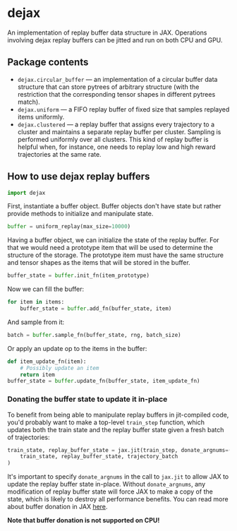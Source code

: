 # dejax
An implementation of replay buffer data structure in JAX. Operations involving dejax replay buffers can be jitted and run on both CPU and GPU.

## Package contents
* `dejax.circular_buffer` — an implementation of a circular buffer data structure that can store pytrees of arbitrary structure (with the restriction that the corresponding tensor shapes in different pytrees match).
* `dejax.uniform` — a FIFO replay buffer of fixed size that samples replayed items uniformly.
* `dejax.clustered` — a replay buffer that assigns every trajectory to a cluster and maintains a separate replay buffer per cluster. Sampling is performed uniformly over all clusters. This kind of replay buffer is helpful when, for instance, one needs to replay low and high reward trajectories at the same rate.

## How to use dejax replay buffers

```python
import dejax
```

First, instantiate a buffer object. Buffer objects don't have state but rather provide methods to initialize and manipulate state.

```python
buffer = uniform_replay(max_size=10000)
```

Having a buffer object, we can initialize the state of the replay buffer. For that we would need a prototype item that will be used to determine the structure of the storage. The prototype item must have the same structure and tensor shapes as the items that will be stored in the buffer.

```python
buffer_state = buffer.init_fn(item_prototype)
```

Now we can fill the buffer:
```python
for item in items:
    buffer_state = buffer.add_fn(buffer_state, item)
```

And sample from it:
```python
batch = buffer.sample_fn(buffer_state, rng, batch_size)
```

Or apply an update op to the items in the buffer:
```python
def item_update_fn(item):
    # Possibly update an item
    return item
buffer_state = buffer.update_fn(buffer_state, item_update_fn)
```

### Donating the buffer state to update it in-place
To benefit from being able to manipulate replay buffers in jit-compiled code, you'd probably want to make a top-level `train_step` function, which updates both the train state and the replay buffer state given a fresh batch of trajectories:
```python
train_state, replay_buffer_state = jax.jit(train_step, donate_argnums=(1,))(
    train_state, replay_buffer_state, trajectory_batch
)
```
It's important to specify `donate_argnums` in the call to `jax.jit` to allow JAX to update the replay buffer state in-place. Without `donate_argnums`, any modification of replay buffer state will force JAX to make a copy of the state, which is likely to destroy all performance benefits. You can read more about buffer donation in JAX [here](https://jax.readthedocs.io/en/latest/faq.html#buffer-donation).

**Note that buffer donation is not supported on CPU!**

